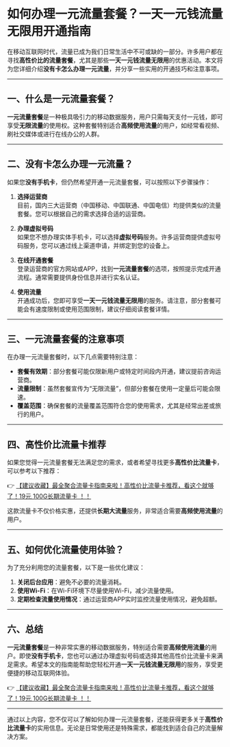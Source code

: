 # 如何办理一元流量套餐？一天一元钱流量无限用开通指南

在移动互联网时代，流量已成为我们日常生活中不可或缺的一部分。许多用户都在寻找**高性价比的流量套餐**，尤其是那些**一天一元钱流量无限用**的优惠活动。本文将为您详细介绍**没有卡怎么办理一元流量**，并分享一些实用的开通技巧和注意事项。

---

## 一、什么是一元流量套餐？

**一元流量套餐**是一种极具吸引力的移动数据服务，用户只需每天支付一元钱，即可享受**无限流量**的使用权。这种套餐特别适合**高频使用流量**的用户，如经常看视频、刷社交媒体或进行在线办公的人群。

---

## 二、没有卡怎么办理一元流量？

如果您**没有手机卡**，但仍然希望开通一元流量套餐，可以按照以下步骤操作：

1. **选择运营商**  
   目前，国内三大运营商（中国移动、中国联通、中国电信）均提供类似的流量套餐。您可以根据自己的需求选择合适的运营商。

2. **办理虚拟号码**  
   如果您不想办理实体手机卡，可以选择**虚拟号码**服务。许多运营商提供虚拟号码服务，您可以通过线上渠道申请，并绑定到您的设备上。

3. **在线开通套餐**  
   登录运营商的官方网站或APP，找到**一元流量套餐**的选项，按照提示完成开通流程。通常需要提供身份信息并进行实名认证。

4. **使用流量**  
   开通成功后，您即可享受**一天一元钱流量无限用**的服务。请注意，部分套餐可能会有速度限制或使用范围限制，建议仔细阅读套餐详情。

---

## 三、一元流量套餐的注意事项

在办理一元流量套餐时，以下几点需要特别注意：

- **套餐有效期**：部分套餐可能仅限新用户或特定时间段内开通，建议提前咨询运营商。
- **流量限制**：虽然套餐宣传为“无限流量”，但部分套餐在使用一定量后可能会限速。
- **覆盖范围**：确保套餐的流量覆盖范围符合您的使用需求，尤其是经常出差或旅行的用户。

---

## 四、高性价比流量卡推荐

如果您觉得一元流量套餐无法满足您的需求，或者希望寻找更多**高性价比流量卡**，可以参考以下推荐：

👉 [【建议收藏】最全聚合流量卡指南来啦！高性价比流量卡推荐，看这个就够了！19元 100G长期流量卡 ！！](https://bit.ly/Liuliangka)

这款流量卡不仅价格实惠，还提供**长期大流量**服务，非常适合需要**高频使用流量**的用户。

---

## 五、如何优化流量使用体验？

为了充分利用您的流量套餐，以下是一些优化建议：

1. **关闭后台应用**：避免不必要的流量消耗。
2. **使用Wi-Fi**：在Wi-Fi环境下尽量使用Wi-Fi，减少流量使用。
3. **定期检查流量使用情况**：通过运营商APP实时监控流量使用情况，避免超额。

---

## 六、总结

**一元流量套餐**是一种非常实惠的移动数据服务，特别适合需要**高频使用流量**的用户。即使**没有手机卡**，您也可以通过办理虚拟号码或选择其他高性价比流量卡来满足需求。希望本文的指南能帮助您轻松开通**一天一元钱流量无限用**的服务，享受更便捷的移动互联网体验。

👉 [【建议收藏】最全聚合流量卡指南来啦！高性价比流量卡推荐，看这个就够了！19元 100G长期流量卡 ！！](https://bit.ly/Liuliangka)

---

通过以上内容，您不仅可以了解如何办理一元流量套餐，还能获得更多关于**高性价比流量卡**的实用信息。无论是日常使用还是特殊需求，都能找到适合自己的流量解决方案。